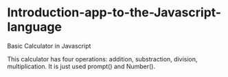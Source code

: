 # Introduction-app-to-the-Javascript-language
Basic Calculator in Javascript

This calculator has four operations: addition, substraction, division, multiplication.
It is just used prompt() and Number(). 
